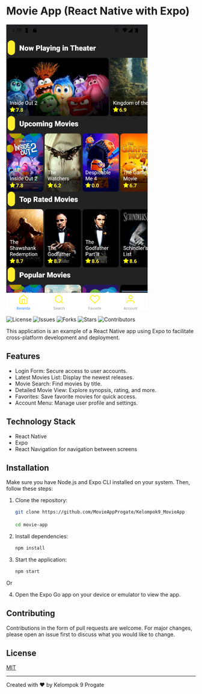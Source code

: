 # Movie App (React Native with Expo)

![Preview](./assets/preview.png)

![License](https://img.shields.io/github/license/MovieAppProgate/Kelompok9_MovieApp)
![Issues](https://img.shields.io/github/issues/MovieAppProgate/Kelompok9_MovieApp)
![Forks](https://img.shields.io/github/forks/MovieAppProgate/Kelompok9_MovieApp)
![Stars](https://img.shields.io/github/stars/MovieAppProgate/Kelompok9_MovieApp)
![Contributors](https://img.shields.io/github/contributors/MovieAppProgate/Kelompok9_MovieApp)

This application is an example of a React Native app using Expo to facilitate cross-platform development and deployment.

## Features

- Login Form: Secure access to user accounts.
- Latest Movies List: Display the newest releases.
- Movie Search: Find movies by title.
- Detailed Movie View: Explore synopsis, rating, and more.
- Favorites: Save favorite movies for quick access.
- Account Menu: Manage user profile and settings.

## Technology Stack

- React Native
- Expo
- React Navigation for navigation between screens

## Installation

Make sure you have Node.js and Expo CLI installed on your system. Then, follow these steps:

1. Clone the repository:

   ```bash
   git clone https://github.com/MovieAppProgate/Kelompok9_MovieApp
   
   cd movie-app

2. Install dependencies:
   ```bash
   npm install
   
4. Start the application:
   ```bash
   npm start
   
 Or
   
4. Open the Expo Go app on your device or emulator to view the app.

## Contributing

Contributions in the form of pull requests are welcome. For major changes, please open an issue first to discuss what you would like to change.

## License

[MIT](LICENSE)

---

Created with ❤️ by Kelompok 9 Progate
   
   

   
